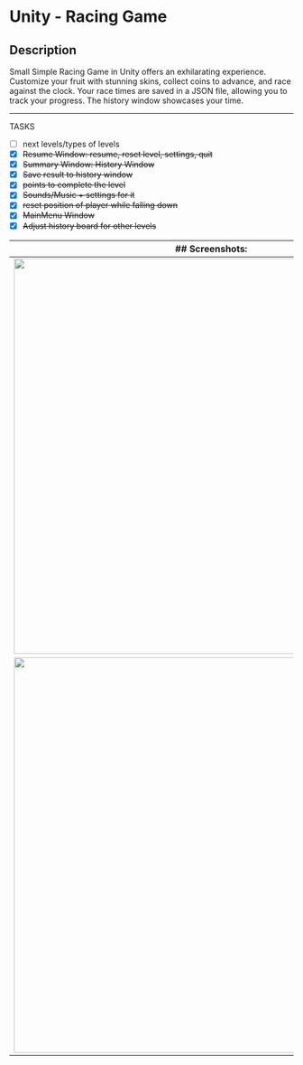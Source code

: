 # Unity - Racing Game

## Description
Small Simple Racing Game in Unity offers an exhilarating experience. 
Customize your fruit with stunning skins, collect coins to advance, and race against the clock. 
Your race times are saved in a JSON file, allowing you to track your progress. 
The history window showcases your time.

<hr>

TASKS
- [ ] next levels/types of levels
- [x] ~~Resume Window: resume, reset level, settings, quit~~
- [x] ~~Summary Window: History Window~~
- [x] ~~Save result to history window~~
- [x] ~~points to complete the level~~
- [x] ~~Sounds/Music + settings for it~~
- [x] ~~reset position of player while falling down~~
- [x] ~~MainMenu Window~~
- [x] ~~Adjust history board for other levels~~

| ## Screenshots: |            |
| ----------------| ---------- |
| <img src="https://github.com/WebSpruce/unityRacingGame/assets/117351406/00252ba0-0a0a-4bb0-a454-4a4e386b1ce5" width=700> | <img src="https://github.com/WebSpruce/unityRacingGame/assets/117351406/b9535984-d3c8-4e0f-9490-9271df4a704c" width=700> |
| <img src="https://github.com/WebSpruce/unityRacingGame/assets/117351406/5236edf8-11ed-4b48-860d-fb289b484e85" width=700> | <img src="https://github.com/WebSpruce/unityRacingGame/assets/117351406/1e72a4f0-8bf3-49be-b4ff-79170e3e4065" width=700> |



